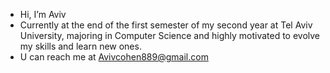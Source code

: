-  Hi, I’m Aviv
-  Currently at the end of the first semester of my second year at Tel Aviv University, majoring in
Computer Science and highly motivated to evolve my skills and learn new ones.
-  U can reach me at Avivcohen889@gmail.com
